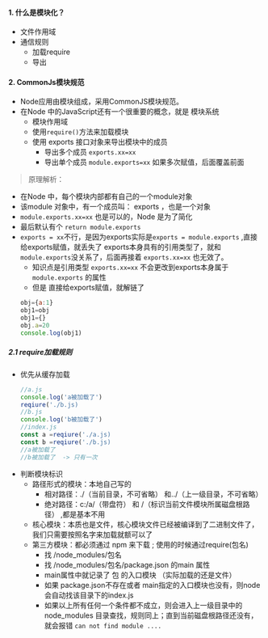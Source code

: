 
#### 1. 什么是模块化？
- 文件作用域
- 通信规则
  - 加载require
  - 导出

#### 2. CommonJs模块规范
- Node应用由模块组成，采用CommonJS模块规范。
- 在Node 中的JavaScript还有一个很重要的概念，就是 模块系统
  - 模块作用域
  - 使用`require()`方法来加载模块
  - 使用 exports 接口对象来导出模块中的成员
    - 导出多个成员 `exports.xx=xx` 
    - 导出单个成员 `module.exports=xx`  如果多次赋值，后面覆盖前面

>原理解析：
- 在Node 中，每个模块内部都有自己的一个module对象
- 该module 对象中，有一个成员叫： exports ，也是一个对象
- `module.exports.xx=xx` 也是可以的，Node 是为了简化
- 最后默认有个 `return module.exports`
- `exports = xx`不行，是因为exports实际是`exports = module.exports` ,直接给exports赋值，就丢失了 exports本身具有的引用类型了，就和`module.exports`没关系了，后面再接着 `exports.xx=xx` 也无效了。
  - 知识点是引用类型 `exports.xx=xx` 不会更改到exports本身属于 `module.exports` 的属性
  - 但是 直接给exports赋值，就解链了
  ```javaScript
  obj={a:1}
  obj1=obj
  obj1={}
  obj.a=20
  console.log(obj1)
  ```
  
##### 2.1 require加载规则
- 优先从缓存加载
  ```javaScript
  //a.js
  console.log('a被加载了')
  reqiure('./b.js)
  //b.js
  console.log('b被加载了')
  //index.js
  const a =reqiure('./a.js)
  const b =reqiure('./b.js)
  //a被加载了
  //b被加载了  -> 只有一次

  ```
- 判断模块标识
  - 路径形式的模块：本地自己写的
    - 相对路径：./（当前目录，不可省略） 和../（上一级目录，不可省略）
    - 绝对路径：c:/a/（带盘符） 和 /（标识当前文件模块所属磁盘根路径）  ,都是基本不用
  - 核心模块：本质也是文件，核心模块文件已经被编译到了二进制文件了，我们只需要按照名字来加载就额可以了
  - 第三方模块：都必须通过 npm 来下载 ; 使用的时候通过require(包名) 
    - 找 /node_modules/包名
    - 找 /node_modules/包名/package.json 的main 属性
    - main属性中就记录了 包 的入口模块 （实际加载的还是文件）
    - 如果 package.json不存在或者 main指定的入口模块也没有，则node会自动找该目录下的index.js
    - 如果以上所有任何一个条件都不成立，则会进入上一级目录中的 node_modules 目录查找，规则同上；直到当前磁盘根路径还没有，就会报错 `can not find module ....` 
  